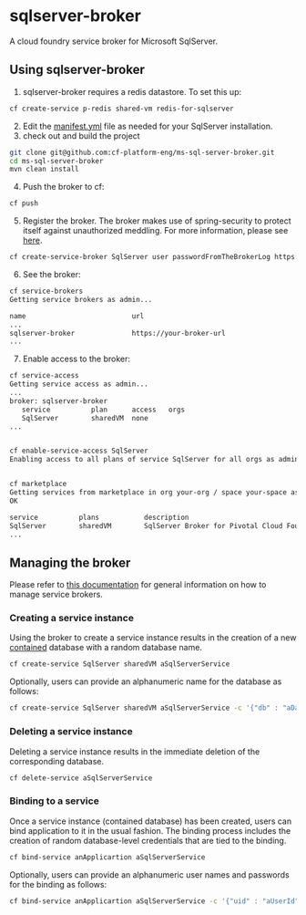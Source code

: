 # sqlserver-broker
A cloud foundry service broker for Microsoft SqlServer.

## Using sqlserver-broker
1. sqlserver-broker requires a redis datastore. To set this up:
  ```bash
  cf create-service p-redis shared-vm redis-for-sqlserver
  ```
2. Edit the [manifest.yml](https://github.com/cf-platform-eng/ms-sql-server-broker/blob/master/sqlserver-broker/manifest.yml) file as needed for your SqlServer installation.
1. check out and build the project
  ```bash
  git clone git@github.com:cf-platform-eng/ms-sql-server-broker.git
  cd ms-sql-server-broker
  mvn clean install  
  ```
4. Push the broker to cf:
  ```bash
  cf push
  ```
5. Register the broker. The broker makes use of spring-security to protect itself against unauthorized meddling. For more information, please see [here](https://github.com/cloudfoundry-community/spring-boot-cf-service-broker#security).
  ```bash
  cf create-service-broker SqlServer user passwordFromTheBrokerLog https://uri.of.your.broker.app
  ```
6. See the broker:
  ```bash
  cf service-brokers
  Getting service brokers as admin...
  
  name                          url
  ...
  sqlserver-broker              https://your-broker-url
  ...
  ```
7. Enable access to the broker:
  ```bash
  cf service-access
  Getting service access as admin...
  ...
  broker: sqlserver-broker
     service          plan      access   orgs
     SqlServer        sharedVM  none
  ...
  
  
  cf enable-service-access SqlServer
  Enabling access to all plans of service SqlServer for all orgs as admin...


  cf marketplace
  Getting services from marketplace in org your-org / space your-space as you...
  OK
  
  service          plans           description
  SqlServer        sharedVM        SqlServer Broker for Pivotal Cloud Foundry
  ...
  ```
  
## Managing the broker
Please refer to [this documentation](https://docs.cloudfoundry.org/services/managing-service-brokers.html) for general information on how to manage service brokers.

### Creating a service instance
Using the broker to create a service instance results in the creation of a new [contained](https://docs.microsoft.com/en-us/sql/relational-databases/databases/contained-databases) database with a random database name.
  ```bash
  cf create-service SqlServer sharedVM aSqlServerService
  ```
Optionally, users can provide an alphanumeric name for the database as follows:
  ```bash
  cf create-service SqlServer sharedVM aSqlServerService -c '{"db" : "aDatabaseName"}'
  ```
### Deleting a service instance
Deleting a service instance results in the immediate deletion of the corresponding database.
  ```bash
  cf delete-service aSqlServerService
  ```
### Binding to a service
Once a service instance (contained database) has been created, users can bind application to it in the usual fashion. The binding process includes the creation of random database-level credentials that are tied to the binding.
  ```bash
  cf bind-service anApplicartion aSqlServerService
  ```
Optionally, users can provide an alphanumeric user names and passwords for the binding as follows:
  ```bash
  cf bind-service anApplicartion aSqlServerService -c '{"uid" : "aUserId", "pw" : "aValidSqlServerPassword"}'
  ```
